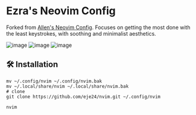# Ezra's Neovim Config
Forked from [Allen's Neovim Config](https://github.com/YilunAllenChen/nvim). Focuses on getting the most done with the least keystrokes, with soothing and minimalist aesthetics.

![image](https://github.com/YilunAllenChen/nvim/assets/32376517/1507021c-01d0-4ebc-a398-e65ccc83e133)
![image](https://github.com/YilunAllenChen/nvim/assets/32376517/c20fa6f3-8045-46df-a34f-daeed0f067a0)
![image](https://github.com/YilunAllenChen/nvim/assets/32376517/1170a121-76c9-4b98-85c0-282e45e05131)



## 🛠️ Installation
```shell
mv ~/.config/nvim ~/.config/nvim.bak
mv ~/.local/share/nvim ~/.local/share/nvim.bak
# clone
git clone https://github.com/eje24/nvim.git ~/.config/nvim

nvim
```

